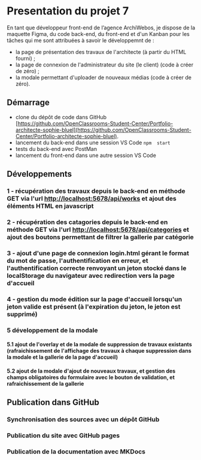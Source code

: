 # Presentation du projet 7

En tant que développeur front-end de l’agence ArchiWebos, je dispose de la maquette Figma, du code back-end, du front-end et d'un Kanban pour les tâches qui me sont attribuées à savoir le développemnt de :

* la page de présentation des travaux de l'architecte (à partir du HTML fourni) ;
* la page de connexion de l'administrateur du site (le client) (code à créer de zéro) ;
* la modale permettant d'uploader de nouveaux médias (code à créer de zéro).

## Démarrage

* clone du dépôt de code dans GitHub [https://github.com/OpenClassrooms-Student-Center/Portfolio-architecte-sophie-bluel](https://github.com/OpenClassrooms-Student-Center/Portfolio-architecte-sophie-bluel).
* lancement du back-end dans une session VS Code `npm  start`
* tests du back-end avec PostMan
* lancement du front-end dans une autre session VS Code

## Développements

### 1 - récupération des travaux depuis le back-end en méthode GET via l'url [http://localhost:5678/api/works](http://localhost:5678/api/works) et ajout des éléments HTML en javascript
### 2 - récupération des catagories depuis le back-end en méthode GET via l'url [http://localhost:5678/api/categories](http://localhost:5678/api/categories) et ajout des boutons permettant de filtrer la gallerie par catégorie
### 3 - ajout d'une page de connexion login.html gérant le format du mot de passe, l'authentification en erreur, et l'authentification correcte renvoyant un jeton stocké dans le localStorage du navigateur avec redirection vers la page d'accueil
### 4 - gestion du mode édition sur la page d'accueil lorsqu'un jeton valide est présent (à l'expiration du jeton, le jeton est supprimé)
### 5 développement de la modale
#### 5.1 ajout de l'overlay et de la modale de suppression de travaux existants (rafraichissement de l'affichage des travaux à chaque suppression dans la modale et la gallerie de la page d'accueil)
#### 5.2 ajout de la modale d'ajout de nouveaux travaux, et gestion des champs obligatoires du formulaire avec le bouton de validation, et rafraichissement de la gallerie

## Publication dans GitHub
### Synchronisation des sources avec un dépôt GitHub 
### Publication du site avec GitHub pages
### Publication de la documentation avec MKDocs